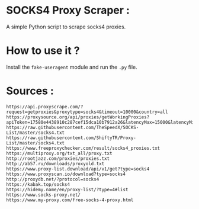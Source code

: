 # SOCKS4 Proxy Scraper :
A simple Python script to scrape socks4 proxies.

# How to use it ?
Install the `fake-useragent` module and run the `.py` file.

# Sources :
```
https://api.proxyscrape.com/?request=getproxies&proxytype=socks4&timeout=10000&country=all
https://proxysource.org/api/proxies/getWorkingProxies?apiToken=17580e4438910c287cef15dca10b7912a26&latencyMax=15000&latencyMin=0&outputMode=plaintext&uptimeMax=100&uptimeMin=30
https://raw.githubusercontent.com/TheSpeedX/SOCKS-List/master/socks4.txt
https://raw.githubusercontent.com/ShiftyTR/Proxy-List/master/socks4.txt
https://www.freeproxychecker.com/result/socks4_proxies.txt
https://multiproxy.org/txt_all/proxy.txt
http://rootjazz.com/proxies/proxies.txt
http://ab57.ru/downloads/proxyold.txt
https://www.proxy-list.download/api/v1/get?type=socks4
https://www.proxyscan.io/download?type=socks4
http://proxydb.net/?protocol=socks4
https://kabak.top/socks4
https://hidemy.name/en/proxy-list/?type=4#list
https://www.socks-proxy.net/
https://www.my-proxy.com/free-socks-4-proxy.html
```
